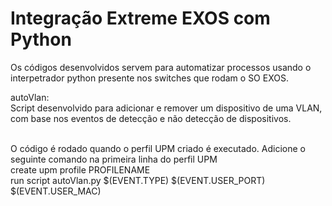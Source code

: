 # Integração Extreme EXOS com Python

Os códigos desenvolvidos servem para automatizar processos usando o interpetrador python presente nos switches que rodam o SO EXOS.

autoVlan:</br>
Script desenvolvido para adicionar e remover um dispositivo de uma VLAN, com base nos eventos de detecção e não detecção de dispositivos.</br></br>

O código é rodado quando o perfil UPM criado é executado. Adicione o seguinte comando na primeira linha do perfil UPM</br>
create upm profile PROFILENAME</br>
run script autoVlan.py $(EVENT.TYPE) $(EVENT.USER_PORT) $(EVENT.USER_MAC)</br>

